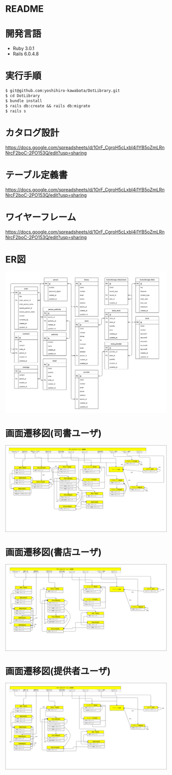 # README
# 開発言語
- Ruby 3.0.1
- Rails 6.0.4.8
# 実行手順
    $ git@github.com:yoshihiro-kawabata/DotLibrary.git
    $ cd DotLibrary
    $ bundle install
    $ rails db:create && rails db:migrate
    $ rails s
# カタログ設計
https://docs.google.com/spreadsheets/d/1OrF_CgroH5cLxbI4i1YB5oZmLRnNrcF2boC-2PO153Q/edit?usp=sharing
# テーブル定義書
https://docs.google.com/spreadsheets/d/1OrF_CgroH5cLxbI4i1YB5oZmLRnNrcF2boC-2PO153Q/edit?usp=sharing
# ワイヤーフレーム
https://docs.google.com/spreadsheets/d/1OrF_CgroH5cLxbI4i1YB5oZmLRnNrcF2boC-2PO153Q/edit?usp=sharing
# ER図
![ER図](./DotLibrary_ER.png)

# 画面遷移図(司書ユーザ)
![画面遷移図](./DotLibrary_ScrTra_library.png)

# 画面遷移図(書店ユーザ)
![画面遷移図](./DotLibrary_ScrTra_store.png)

# 画面遷移図(提供者ユーザ)
![画面遷移図](./DotLibrary_ScrTra_provider.png)

